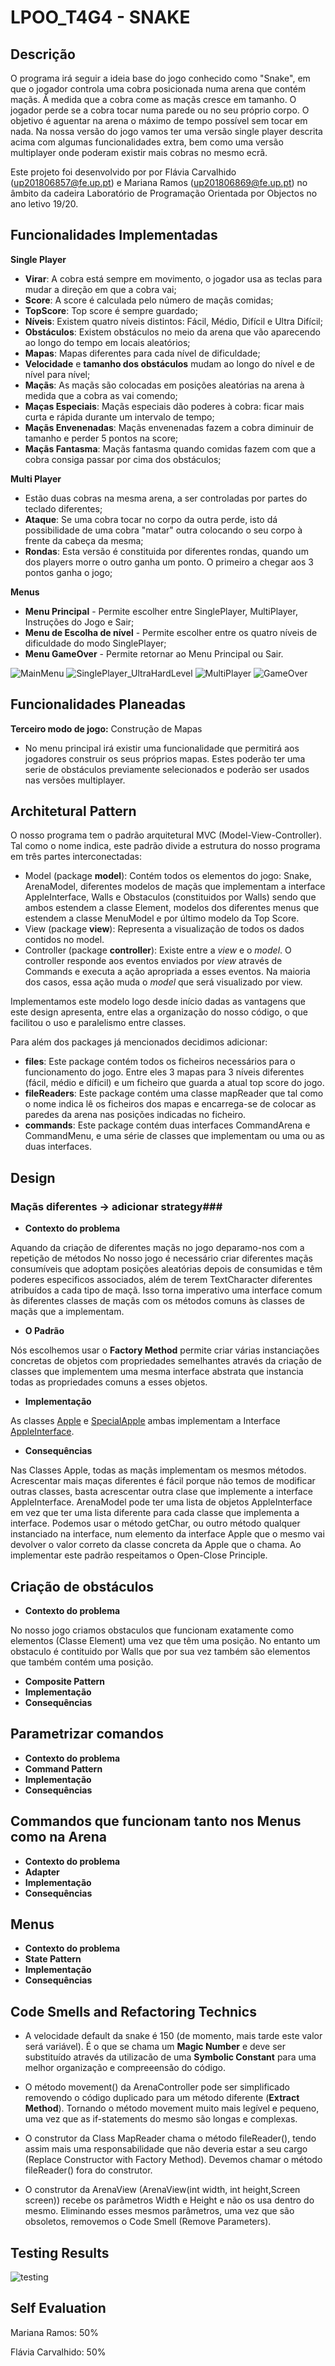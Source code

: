 # LPOO_T4G4 - SNAKE #

## Descrição ##
O programa irá seguir a ideia base do jogo conhecido como "Snake", em que o jogador controla uma cobra posicionada numa arena que contém maçãs. Á medida que a cobra come as maçãs cresce em tamanho. O jogador perde se a cobra tocar numa parede ou no seu próprio corpo. O objetivo é aguentar na arena o máximo de tempo possível sem tocar em nada.
Na nossa versão do jogo vamos ter uma versão single player descrita acima com algumas funcionalidades extra, bem como uma versão multiplayer onde poderam existir mais cobras no mesmo ecrã.

Este projeto foi desenvolvido por por Flávia Carvalhido (up201806857@fe.up.pt) e Mariana Ramos (up201806869@fe.up.pt) no âmbito da cadeira Laboratório de Programação Orientada por Objectos no ano letivo 19/20.

## Funcionalidades Implementadas ##
**Single Player**
- **Virar**: A cobra está sempre em movimento, o jogador usa as teclas para mudar a direção em que a cobra vai;
- **Score**: A score é calculada pelo número de maçãs comidas;
- **TopScore**: Top score é sempre guardado;
- **Níveis**: Existem quatro níveis distintos: Fácil, Médio, Difícil e Ultra Difícil;
- **Obstáculos**: Existem obstáculos no meio da arena que vão aparecendo ao longo do tempo em locais aleatórios;
- **Mapas**: Mapas diferentes para cada nível de dificuldade;
- **Velocidade** e **tamanho dos obstáculos** mudam ao longo do nível e de nível para nível;
- **Maçãs**: As maçãs são colocadas em posições aleatórias na arena à medida que a cobra as vai comendo;
- **Maças Especiais**: Maçãs especiais dão poderes à cobra: ficar mais curta e rápida durante um intervalo de tempo;
- **Maçãs Envenenadas**: Maçãs envenenadas fazem a cobra diminuir de tamanho e perder 5 pontos na score;
- **Maçãs Fantasma**: Maçãs fantasma quando comidas fazem com que a cobra consiga passar por cima dos obstáculos;

**Multi Player**
- Estão duas cobras na mesma arena, a ser controladas por partes do teclado diferentes;
- **Ataque**: Se uma cobra tocar no corpo da outra perde, isto dá possibilidade de uma cobra "matar" outra colocando o seu corpo à frente da cabeça da mesma;
- **Rondas**: Esta versão é constituida por diferentes rondas, quando um dos players morre o outro ganha um ponto. O primeiro a chegar aos 3 pontos ganha o jogo;


**Menus**
- **Menu Principal** - Permite escolher entre SinglePlayer, MultiPlayer, Instruções do Jogo e Sair;
- **Menu de Escolha de nível** - Permite escolher entre os quatro níveis de dificuldade do modo SinglePlayer;
- **Menu GameOver** - Permite retornar ao Menu Principal ou Sair.


![MainMenu](/docs/images/MainMenu.PNG)
![SinglePlayer_UltraHardLevel](/docs/images/SinglePlayer.PNG)
![MultiPlayer](/docs/images/MultiPlayer.PNG)
![GameOver](/docs/images/GameOver.PNG)

## Funcionalidades Planeadas ##

**Terceiro modo de jogo:** Construção de Mapas
- No menu principal irá existir uma funcionalidade que permitirá aos jogadores construir os seus próprios mapas. Estes poderão ter uma serie de obstáculos previamente selecionados e poderão ser usados nas versões multiplayer.

## Architetural Pattern ##

O nosso programa tem o padrão arquitetural MVC (Model-View-Controller). 
Tal como o nome indica, este padrão divide a estrutura do nosso programa em três partes interconectadas:
- Model (package **model**): Contém todos os elementos do jogo: Snake, ArenaModel, diferentes modelos de maçãs que implementam 
a interface AppleInterface,  Walls e Obstaculos (constituidos por Walls) sendo que ambos estendem a classe Element, modelos dos 
diferentes menus que estendem a classe MenuModel e por último modelo da Top Score.
- View (package **view**): Representa a visualização de todos os dados contidos no model.
- Controller (package **controller**): Existe entre a *view* e o *model*. O controller responde aos eventos enviados 
por *view* através de Commands e executa a ação apropriada a esses eventos. Na maioria dos casos, essa ação muda o *model* que será
visualizado por view.


Implementamos este modelo logo desde início dadas as vantagens que este design apresenta, entre elas a organização do nosso código, o que facilitou o uso e paralelismo entre classes.

Para além dos packages já mencionados decidimos adicionar:
- **files**: Este package contém todos os ficheiros necessários para o funcionamento do jogo. Entre eles 3 mapas para 3 níveis diferentes (fácil, médio e díficil) e um ficheiro que guarda a atual top score do jogo.
- **fileReaders**: Este package  contém uma classe mapReader que tal como o nome indica lê os ficheiros dos mapas e encarrega-se de colocar as paredes da arena nas posições indicadas no ficheiro.
- **commands**: Este package contém duas interfaces CommandArena e CommandMenu, e uma série de classes que implementam ou uma ou as duas interfaces.

## Design ##

 ### Maçãs diferentes -> adicionar strategy### 
 
 - **Contexto do problema**
 
 Aquando da criação de diferentes maçãs no jogo deparamo-nos com a repetição de métodos
 No nosso jogo é necessário criar diferentes maçãs consumíveis que adoptam posições aleatórias depois de consumidas e têm 
 poderes especificos associados, além de terem TextCharacter diferentes atribuídos a cada tipo de maçã. Isso torna 
 imperativo uma interface comum às diferentes classes de maçãs com os métodos comuns às classes de maçãs que a implementam.
 
 - **O Padrão**
 
 Nós escolhemos usar o **Factory Method**
 permite criar várias instanciações concretas de objetos com propriedades semelhantes através 
 da criação de classes que implementem uma mesma interface abstrata que instancia todas as propriedades comuns a esses objetos.
 
 - **Implementação**
 
 As classes [Apple](https://github.com/FEUP-LPOO/lpoo-2020-g44/blob/3f8697ca49d4d44437c2285ba599dc59d9dae1f7/src/main/java/data/Apple.java#L3) 
 e [SpecialApple](https://github.com/FEUP-LPOO/lpoo-2020-g44/blob/3f8697ca49d4d44437c2285ba599dc59d9dae1f7/src/main/java/data/SpecialApple.java#L3)
  ambas implementam a Interface [AppleInterface](https://github.com/FEUP-LPOO/lpoo-2020-g44/blob/3f8697ca49d4d44437c2285ba599dc59d9dae1f7/src/main/java/data/AppleInterface.java#L3). 
  
  
 - **Consequências**
 
  Nas Classes Apple, todas as maçãs implementam os mesmos métodos. Acrescentar mais maças diferentes é fácil porque não temos de modificar outras classes, basta acrescentar outra clase que implemente a interface AppleInterface. ArenaModel pode ter uma lista de objetos AppleInterface em vez que ter uma lista diferente para cada classe que implementa a interface. Podemos usar o método getChar, ou outro método qualquer instanciado na interface, num elemento da interface Apple que o mesmo vai devolver o valor correto da classe concreta da Apple que o chama.
 Ao implementar este padrão respeitamos o Open-Close Principle.


## Criação de obstáculos

- **Contexto do problema**

No nosso jogo criamos obstaculos que funcionam exatamente como elementos (Classe Element) uma vez que têm uma posição.
No entanto um obstaculo é contituido por Walls que por sua vez também são elementos que também contém uma posição.


- **Composite Pattern**
- **Implementação**
- **Consequências**

## Parametrizar comandos 
- **Contexto do problema**
- **Command Pattern**
- **Implementação**
- **Consequências**

## Commandos que funcionam tanto nos Menus como na Arena
- **Contexto do problema**
- **Adapter**
- **Implementação**
- **Consequências**

## Menus
- **Contexto do problema**
- **State Pattern**
- **Implementação**
- **Consequências**

 
## Code Smells and Refactoring Technics
 - A velocidade default da snake é 150 (de momento, mais tarde este valor será variável). É o que se chama um **Magic Number** e deve ser substituído através da utilizacão de uma **Symbolic Constant** para uma melhor organização e compreeensão do código.

 - O método movement() da ArenaController pode ser simplificado removendo o código duplicado para um método diferente (**Extract Method**). Tornando o método movement muito mais legível e pequeno, uma vez que as if-statements do mesmo são longas e complexas.

 - O construtor da Class MapReader chama o método fileReader(), tendo assim mais uma responsabilidade que não deveria estar a seu cargo (Replace Constructor with Factory Method). Devemos chamar o método fileReader() fora do construtor.

 - O construtor da ArenaView (ArenaView(int width, int height,Screen screen)) recebe os parâmetros Width e Height e não os usa dentro do mesmo. Eliminando esses mesmos parâmetros, uma vez que são obsoletos, removemos o Code Smell (Remove Parameters).


## Testing Results
![testing](/docs/images/testing.PNG)

## Self Evaluation
Mariana Ramos: 50%

Flávia Carvalhido: 50%

